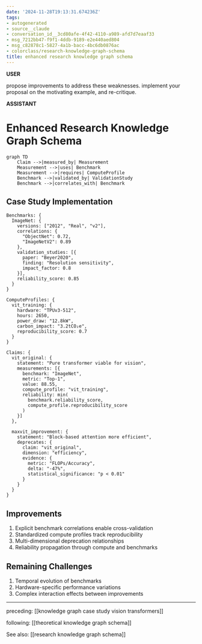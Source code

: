 ```yaml
---
date: '2024-11-28T19:13:31.674236Z'
tags:
- autogenerated
- source__claude
- conversation_id__3cd80afe-4f42-4110-a989-afd7d7eaaf33
- msg_7212bb47-f9f1-4ddb-9189-e2e440aed804
- msg_c82878c1-5827-4a1b-bacc-4bc6db0876ac
- colorclass/research-knowledge-graph-schema
title: enhanced research knowledge graph schema
---
```


**USER**

propose improvements to address these weaknesses. implement your proposal on the motivating example, and re-critique.


**ASSISTANT**

# Enhanced Research Knowledge Graph Schema

```mermaid
graph TD
    Claim -->|measured_by| Measurement
    Measurement -->|uses| Benchmark
    Measurement -->|requires| ComputeProfile
    Benchmark -->|validated_by| ValidationStudy
    Benchmark -->|correlates_with| Benchmark
```

## Case Study Implementation

```
Benchmarks: {
  ImageNet: {
    versions: ["2012", "Real", "v2"],
    correlations: {
      "ObjectNet": 0.72,
      "ImageNetV2": 0.89
    },
    validation_studies: [{
      paper: "Beyer2020",
      finding: "Resolution sensitivity",
      impact_factor: 0.8
    }],
    reliability_score: 0.85
  }
}

ComputeProfiles: {
  vit_training: {
    hardware: "TPUv3-512",
    hours: 2650,
    power_draw: "12.8kW",
    carbon_impact: "3.2tCO₂e",
    reproducibility_score: 0.7
  }
}

Claims: {
  vit_original: {
    statement: "Pure transformer viable for vision",
    measurements: [{
      benchmark: "ImageNet",
      metric: "Top-1",
      value: 88.55,
      compute_profile: "vit_training",
      reliability: min(
        benchmark.reliability_score,
        compute_profile.reproducibility_score
      )
    }]
  },
  
  maxvit_improvement: {
    statement: "Block-based attention more efficient",
    deprecates: {
      claim: "vit_original",
      dimension: "efficiency",
      evidence: {
        metric: "FLOPs/Accuracy",
        delta: "-47%",
        statistical_significance: "p < 0.01"
      }
    }
  }
}
```

## Improvements
1. Explicit benchmark correlations enable cross-validation
2. Standardized compute profiles track reproducibility
3. Multi-dimensional deprecation relationships
4. Reliability propagation through compute and benchmarks

## Remaining Challenges
1. Temporal evolution of benchmarks
2. Hardware-specific performance variations
3. Complex interaction effects between improvements


---

preceding: [[knowledge graph case study vision transformers]]  


following: [[theoretical knowledge graph schema]]

See also: [[research knowledge graph schema]]